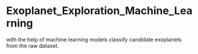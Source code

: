 # Exoplanet_Exploration_Machine_Learning
with the help of machine learning models classify candidate exoplanets from the raw dataset.

